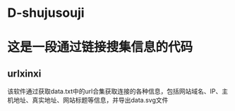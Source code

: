# D-shujusouji
# 这是一段通过链接搜集信息的代码
## urlxinxi
该软件通过获取data.txt中的url合集获取连接的各种信息，包括网站域名、IP、主机地址、真实地址、网站标题等信息，并导出data.svg文件
